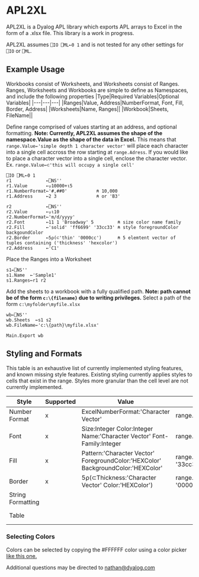# APL2XL 
APL2XL is a Dyalog APL library which exports APL arrays to Excel in the form of a .xlsx file. This library is a work in progress. 

APL2XL assumes `⎕IO ⎕ML←0 1` and is not tested for any other settings for `⎕IO` or `⎕ML`.

## Example Usage
Workbooks consist of Worksheets, and Worksheets consist of Ranges. Ranges, Worksheets and Workbooks are simple to define as Namespaces, and include the following properties
|Type|Required Variables|Optional Variables|
|---|---|---|
|Ranges|Value, Address|NumberFormat, Font, Fill, Border, Address|
|Worksheets|Name, Ranges||
|Workbook|Sheets, FileName||

Define range comprised of values starting at an address, and optional formatting. **Note: Currently, APL2XL assumes the shape of the namespace.Value as the shape of the data in Excel.**  This means that `range.Value←'simple depth 1 character vector'` will place each character into a single cell accross the row starting at `range.Adress`. If you would like to place a character vector into a single cell, enclose the character vector. Ex. `range.Value←⊂'this will occupy a single cell'`
```APL
⎕IO ⎕ML←0 1
r1             ←⎕NS''
r1.Value       ←⍪10000+⍳5
r1.NumberFormat←'#,##0'           ⍝ 10,000
r1.Address     ←2 3               ⍝ or 'B3'

r2             ←⎕NS''
r2.Value       ←⍪⍳10
r2.NumberFormat←'m/d/yyyy'
r2.Font        ←11 1 'Broadway' 5         ⍝ size color name family
r2.Fill        ←'solid' 'ff6699' '33cc33' ⍝ style foregroundColor backgoundColor
r2.Border      ←5⍴(⊂'thin' '0000cc')      ⍝ 5 elemtent vector of tuples containing ('thickness' 'hexcolor')       
r2.Address     ←'C1'
```

Place the Ranges into a Worksheet
```APL
s1←⎕NS''
s1.Name  ←'Sample1'
s1.Ranges←r1 r2
```

Add the sheets to a workbook with a fully qualified path. **Note: path cannot be of the form `c:\{filename}` due to writing privileges.** Select a path of the form `c:\myfolder\myfile.xlsx`

```APL
wb←⎕NS''
wb.Sheets  ←s1 s2
wb.FileName←'c:\{path}\myfile.xlsx'

Main.Export wb
```

## Styling and Formats
This table is an exhaustive list of currently implemented styling features, and known missing style features. Existing styling currently applies styles to cells that exist in the range. Styles more granular than the cell level are not currently implemented. 

|Style|Supported|Value|Usage|Note|
|---|---|---|---|---|
|Number Format|x|ExcelNumberFormat:'Character Vector'|range.NumberFormat←'m/d/yyyy'||
|Font|x|Size:Integer Color:Integer Name:'Character Vector' Font-Family:Integer|range.Font←11 1 'Broadway' 5||
|Fill|x|Pattern:'Character Vector' ForegroundColor:'HEXColor' BackgroundColor:'HEXColor'|range.Fill←'solid' 'ff6699' '33cc33'||
|Border|x|5⍴(⊂Thickness:'Character Vector' Color:'HEXColor')|range.Border←5⍴('thin' 1)('thick' '0000cc')||
|String Formatting| | | | Not Implemented|
|Table| | | | Not Implemented|


### Selecting Colors
Colors can be selected by copying the #FFFFFF color using a color picker [like this one.](https://www.w3schools.com/colors/colors_picker.asp)


Additional questions may be directed to nathan@dyalog.com